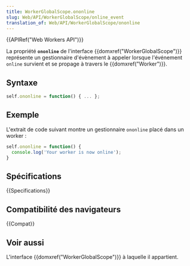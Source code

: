 ```yaml
---
title: WorkerGlobalScope.ononline
slug: Web/API/WorkerGlobalScope/online_event
translation_of: Web/API/WorkerGlobalScope/ononline
---
```


{{APIRef("Web Workers API")}}

La propriété **`ononline`** de l'interface {{domxref("WorkerGlobalScope")}} représente un gestionnaire d'évènement à appeler lorsque l'événement `online` survient et se propage à travers le {{domxref("Worker")}}.

## Syntaxe

```js
self.ononline = function() { ... };
```

## Exemple

L'extrait de code suivant montre un gestionnaire `ononline` placé dans un worker :

```js
self.ononline = function() {
  console.log('Your worker is now online');
}
```

## Spécifications

{{Specifications}}

## Compatibilité des navigateurs

{{Compat}}

## Voir aussi

L'interface {{domxref("WorkerGlobalScope")}} à laquelle il appartient.
